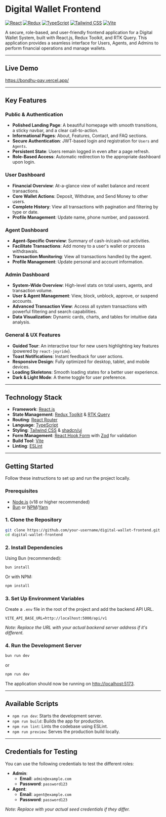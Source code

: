 # **Digital Wallet Frontend**

[![React](https://img.shields.io/badge/React-19-blue?logo=react)](https://react.dev/)
[![Redux](https://img.shields.io/badge/Redux-Toolkit-764ABC?logo=redux)](https://redux-toolkit.js.org/)
[![TypeScript](https://img.shields.io/badge/TypeScript-5.8-blue?logo=typescript)](https://www.typescriptlang.org/)
[![Tailwind CSS](https://img.shields.io/badge/Tailwind_CSS-4-38B2AC?logo=tailwind-css)](https://tailwindcss.com/)
[![Vite](https://img.shields.io/badge/Vite-7-646CFF?logo=vite)](https://vitejs.dev/)

A secure, role-based, and user-friendly frontend application for a Digital Wallet System, built with React.js, Redux Toolkit, and RTK Query. This application provides a seamless interface for Users, Agents, and Admins to perform financial operations and manage wallets.

---

## **Live Demo**

 https://bondhu-pay.vercel.app/

---

## **Key Features**

### **Public & Authentication**
- **Polished Landing Page**: A beautiful homepage with smooth transitions, a sticky navbar, and a clear call-to-action.
- **Informational Pages**: About, Features, Contact, and FAQ sections.
- **Secure Authentication**: JWT-based login and registration for `Users` and `Agents`.
- **Persistent State**: Users remain logged in even after a page refresh.
- **Role-Based Access**: Automatic redirection to the appropriate dashboard upon login.

### **User Dashboard**
- **Financial Overview**: At-a-glance view of wallet balance and recent transactions.
- **Core Wallet Actions**: Deposit, Withdraw, and Send Money to other users.
- **Complete History**: View all transactions with pagination and filtering by type or date.
- **Profile Management**: Update name, phone number, and password.

### **Agent Dashboard**
- **Agent-Specific Overview**: Summary of cash-in/cash-out activities.
- **Facilitate Transactions**: Add money to a user's wallet or process withdrawals.
- **Transaction Monitoring**: View all transactions handled by the agent.
- **Profile Management**: Update personal and account information.

### **Admin Dashboard**
- **System-Wide Overview**: High-level stats on total users, agents, and transaction volume.
- **User & Agent Management**: View, block, unblock, approve, or suspend accounts.
- **Advanced Transaction View**: Access all system transactions with powerful filtering and search capabilities.
- **Data Visualization**: Dynamic cards, charts, and tables for intuitive data analysis.

### **General & UX Features**
- **Guided Tour**: An interactive tour for new users highlighting key features (powered by `react-joyride`).
- **Toast Notifications**: Instant feedback for user actions.
- **Responsive Design**: Fully optimized for desktop, tablet, and mobile devices.
- **Loading Skeletons**: Smooth loading states for a better user experience.
- **Dark & Light Mode**: A theme toggle for user preference.

---

## **Technology Stack**

- **Framework**: [React.js](https://react.dev/)
- **State Management**: [Redux Toolkit](https://redux-toolkit.js.org/) & [RTK Query](https://redux-toolkit.js.org/rtk-query/overview)
- **Routing**: [React Router](https://reactrouter.com/)
- **Language**: [TypeScript](https://www.typescriptlang.org/)
- **Styling**: [Tailwind CSS](https://tailwindcss.com/) & [shadcn/ui](https://ui.shadcn.com/)
- **Form Management**: [React Hook Form](https://react-hook-form.com/) with [Zod](https://zod.dev/) for validation
- **Build Tool**: [Vite](https://vitejs.dev/)
- **Linting**: [ESLint](https://eslint.org/)

---

## **Getting Started**

Follow these instructions to set up and run the project locally.

### **Prerequisites**

- [Node.js](https://nodejs.org/en) (v18 or higher recommended)
- [Bun](https://bun.sh/) or [NPM](https://www.npmjs.com/)/[Yarn](https://yarnpkg.com/)

### **1. Clone the Repository**

```bash
git clone https://github.com/your-username/digital-wallet-frontend.git
cd digital-wallet-frontend
```

### **2. Install Dependencies**

Using Bun (recommended):
```bash
bun install
```

Or with NPM:
```bash
npm install
```

### **3. Set Up Environment Variables**

Create a `.env` file in the root of the project and add the backend API URL.

```env
VITE_API_BASE_URL=http://localhost:5000/api/v1
```

*Note: Replace the URL with your actual backend server address if it's different.*

### **4. Run the Development Server**

```bash
bun run dev
```
or
```bash
npm run dev
```

The application should now be running on [http://localhost:5173](http://localhost:5173).

---

## **Available Scripts**

- `npm run dev`: Starts the development server.
- `npm run build`: Builds the app for production.
- `npm run lint`: Lints the codebase using ESLint.
- `npm run preview`: Serves the production build locally.

---

## **Credentials for Testing**

You can use the following credentials to test the different roles:

- **Admin**:
  - **Email**: `admin@example.com`
  - **Password**: `password123`
- **Agent**:
  - **Email**: `agent@example.com`
  - **Password**: `password123`

*Note: Replace with your actual seed credentials if they differ.*
